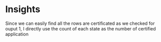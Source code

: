 # Insights
Since we can easily find all the rows are certificated as we checked for ouput 1, I directly use the count of each state as the number of certified application
